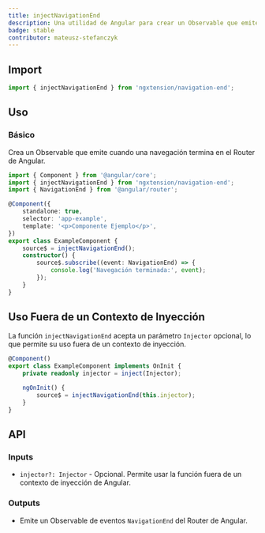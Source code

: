 ```yaml
---
title: injectNavigationEnd
description: Una utilidad de Angular para crear un Observable que emite eventos NavigationEnd del Angular Router.
badge: stable
contributor: mateusz-stefanczyk
---
```


## Import

```ts
import { injectNavigationEnd } from 'ngxtension/navigation-end';
```

## Uso

### Básico

Crea un Observable que emite cuando una navegación termina en el Router de Angular.

```ts
import { Component } from '@angular/core';
import { injectNavigationEnd } from 'ngxtension/navigation-end';
import { NavigationEnd } from '@angular/router';

@Component({
	standalone: true,
	selector: 'app-example',
	template: '<p>Componente Ejemplo</p>',
})
export class ExampleComponent {
	source$ = injectNavigationEnd();
	constructor() {
		source$.subscribe((event: NavigationEnd) => {
			console.log('Navegación terminada:', event);
		});
	}
}
```

## Uso Fuera de un Contexto de Inyección

La función `injectNavigationEnd` acepta un parámetro `Injector` opcional, lo que permite su uso fuera de un contexto de inyección.

```ts
@Component()
export class ExampleComponent implements OnInit {
	private readonly injector = inject(Injector);

	ngOnInit() {
		source$ = injectNavigationEnd(this.injector);
	}
}
```

## API

### Inputs

- `injector?: Injector` - Opcional. Permite usar la función fuera de un contexto de inyección de Angular.

### Outputs

- Emite un Observable de eventos `NavigationEnd` del Router de Angular.
